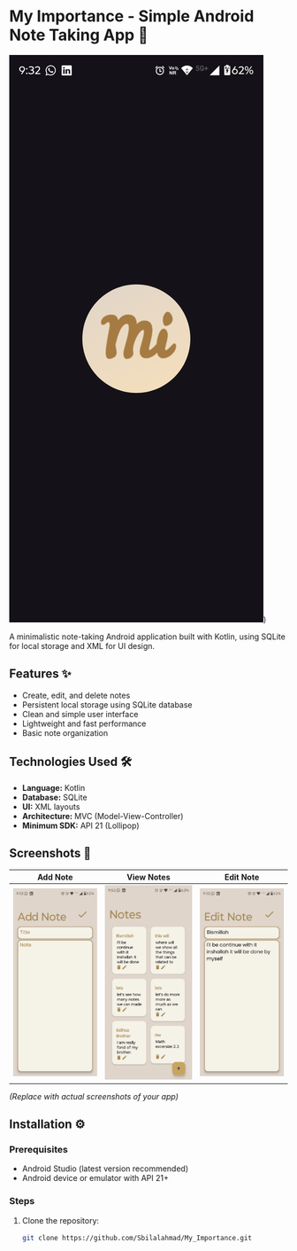 # My Importance - Simple Android Note Taking App 📝

![App Screenshot](https://github.com/Sbilalahmad/My_Importance/blob/master/toShow/Screenshot_20250720-093203.My%20Importance.png))

A minimalistic note-taking Android application built with Kotlin, using SQLite for local storage and XML for UI design.

## Features ✨
- Create, edit, and delete notes
- Persistent local storage using SQLite database
- Clean and simple user interface
- Lightweight and fast performance
- Basic note organization

## Technologies Used 🛠️
- **Language:** Kotlin
- **Database:** SQLite
- **UI:** XML layouts
- **Architecture:** MVC (Model-View-Controller)
- **Minimum SDK:** API 21 (Lollipop)

## Screenshots 📱
| Add Note | View Notes | Edit Note |
|----------|------------|-----------|
| ![Add](https://github.com/Sbilalahmad/My_Importance/blob/master/toShow/light/Screenshot_20250720-095252.My%20Importance.png) | ![View](https://github.com/Sbilalahmad/My_Importance/blob/master/toShow/light/Screenshot_20250720-095248.My%20Importance.png) | ![Edit](https://github.com/Sbilalahmad/My_Importance/blob/master/toShow/light/Screenshot_20250720-095258.My%20Importance.png) |

*(Replace with actual screenshots of your app)*

## Installation ⚙️
### Prerequisites
- Android Studio (latest version recommended)
- Android device or emulator with API 21+

### Steps
1. Clone the repository:
   ```bash
   git clone https://github.com/Sbilalahmad/My_Importance.git
